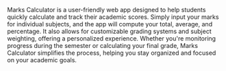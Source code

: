 Marks Calculator is a user-friendly web app designed to help students quickly calculate and track their academic scores. Simply input your marks for individual subjects, and the app will compute your total, average, and percentage. It also allows for customizable grading systems and subject weighting, offering a personalized experience. Whether you're monitoring progress during the semester or calculating your final grade, Marks Calculator simplifies the process, helping you stay organized and focused on your academic goals.
